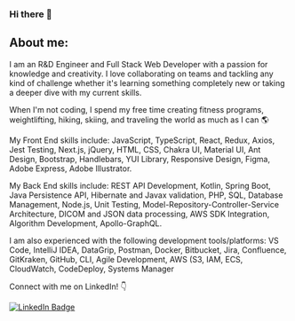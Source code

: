 ### Hi there 👋

## About me:

I am an R&D Engineer and Full Stack Web Developer with a passion for knowledge and creativity. I love collaborating on teams and tackling any kind of challenge whether it's learning something completely new or taking a deeper dive with my current skills. 

When I'm not coding, I spend my free time creating fitness programs, weightlifting, hiking, skiing, and traveling the world as much as I can :earth_americas:

My Front End skills include: JavaScript, TypeScript, React, Redux, Axios, Jest Testing, Next.js, jQuery, HTML, CSS, Chakra UI, Material UI, Ant Design, Bootstrap, Handlebars, YUI Library, Responsive Design, Figma, Adobe Express, Adobe Illustrator.

My Back End skills include: REST API Development, Kotlin, Spring Boot, Java Persistence API, Hibernate and Javax validation, PHP, SQL, Database Management, Node.js, Unit Testing, Model-Repository-Controller-Service Architecture, DICOM and JSON data processing, AWS SDK Integration, Algorithm Development, Apollo-GraphQL.

I am also experienced with the following development tools/platforms: VS Code, IntelliJ IDEA, DataGrip, Postman, Docker, Bitbucket, Jira, Confluence, GitKraken, GitHub, CLI, Agile Development, AWS (S3, IAM, ECS, CloudWatch, CodeDeploy, Systems Manager

Connect with me on LinkedIn! :point_down:

<div id="badges" align="left">
  <a href="https://www.linkedin.com/in/lauren-lattanzi/">
    <img src="https://img.shields.io/badge/LinkedIn-blue?style=for-the-badge&logo=linkedin&logoColor=white" alt="LinkedIn Badge"/>
  </a>
</div>


